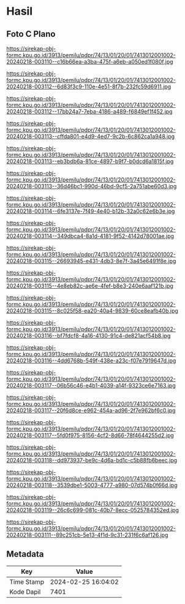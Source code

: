 # Hasil

## Foto C Plano

https://sirekap-obj-formc.kpu.go.id/3913/pemilu/pdpr/74/13/01/20/01/7413012001002-20240218-003110--c16b66ea-a3ba-475f-a6eb-a050ed1f080f.jpg

https://sirekap-obj-formc.kpu.go.id/3913/pemilu/pdpr/74/13/01/20/01/7413012001002-20240218-003112--6d83f3c9-110e-4e51-8f7b-232fc59d6911.jpg

https://sirekap-obj-formc.kpu.go.id/3913/pemilu/pdpr/74/13/01/20/01/7413012001002-20240218-003112--17bb24a7-7eba-4186-a489-f6849ef1f452.jpg

https://sirekap-obj-formc.kpu.go.id/3913/pemilu/pdpr/74/13/01/20/01/7413012001002-20240218-003113--cffda801-e4d9-4ed7-9c2b-6c862ca1a948.jpg

https://sirekap-obj-formc.kpu.go.id/3913/pemilu/pdpr/74/13/01/20/01/7413012001002-20240218-003113--eb3bdb6a-81ce-4897-b9f7-b0dcd6a1815f.jpg

https://sirekap-obj-formc.kpu.go.id/3913/pemilu/pdpr/74/13/01/20/01/7413012001002-20240218-003113--36d46bc1-990d-46bd-9cf5-2a751abe60d3.jpg

https://sirekap-obj-formc.kpu.go.id/3913/pemilu/pdpr/74/13/01/20/01/7413012001002-20240218-003114--6fe3137e-7f49-4e40-b12b-32a0c62e6b3e.jpg

https://sirekap-obj-formc.kpu.go.id/3913/pemilu/pdpr/74/13/01/20/01/7413012001002-20240218-003114--349dbca4-8a1d-4181-9f52-4142d78001ae.jpg

https://sirekap-obj-formc.kpu.go.id/3913/pemilu/pdpr/74/13/01/20/01/7413012001002-20240218-003115--26693945-e431-4db3-8e7f-3a45e6491f8e.jpg

https://sirekap-obj-formc.kpu.go.id/3913/pemilu/pdpr/74/13/01/20/01/7413012001002-20240218-003115--4e8eb82c-ae6e-4fef-b8e3-240e6aaf121b.jpg

https://sirekap-obj-formc.kpu.go.id/3913/pemilu/pdpr/74/13/01/20/01/7413012001002-20240218-003115--8c025f58-ea20-40a4-9839-60ce8eafb40b.jpg

https://sirekap-obj-formc.kpu.go.id/3913/pemilu/pdpr/74/13/01/20/01/7413012001002-20240218-003116--bf7fdcf8-4a16-4130-91c4-de821acf54b8.jpg

https://sirekap-obj-formc.kpu.go.id/3913/pemilu/pdpr/74/13/01/20/01/7413012001002-20240218-003116--4dd6768b-549f-438e-a23c-f07e7919647d.jpg

https://sirekap-obj-formc.kpu.go.id/3913/pemilu/pdpr/74/13/01/20/01/7413012001002-20240218-003117--06b56c46-e4b1-4039-a14f-9323ce6e7163.jpg

https://sirekap-obj-formc.kpu.go.id/3913/pemilu/pdpr/74/13/01/20/01/7413012001002-20240218-003117--20f6d8ce-e962-454a-ad96-2f7e962bf6c0.jpg

https://sirekap-obj-formc.kpu.go.id/3913/pemilu/pdpr/74/13/01/20/01/7413012001002-20240218-003117--5fd0f975-8156-4cf2-8d66-78f4644255d2.jpg

https://sirekap-obj-formc.kpu.go.id/3913/pemilu/pdpr/74/13/01/20/01/7413012001002-20240218-003118--dd973937-be9c-4d6a-bd1c-c5b88fb6beec.jpg

https://sirekap-obj-formc.kpu.go.id/3913/pemilu/pdpr/74/13/01/20/01/7413012001002-20240218-003118--3539dbe1-5003-4777-a980-07d574b0f66d.jpg

https://sirekap-obj-formc.kpu.go.id/3913/pemilu/pdpr/74/13/01/20/01/7413012001002-20240218-003119--26c6c699-081c-40b7-8ecc-0525784352ed.jpg

https://sirekap-obj-formc.kpu.go.id/3913/pemilu/pdpr/74/13/01/20/01/7413012001002-20240218-003111--89c251cb-5e13-4f1d-9c31-231f6c6af126.jpg


## Metadata

| Key        | Value               |
| ---------- | ------------------- |
| Time Stamp | 2024-02-25 16:04:02 |
| Kode Dapil | 7401                |



